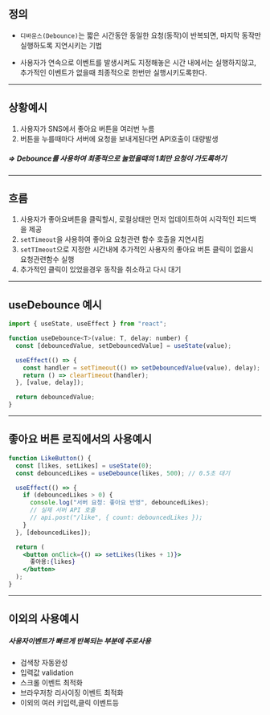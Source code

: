 

## 정의

- `디바운스(Debounce)`는 짧은 시간동안 동일한 요청(동작)이 반복되면, 마지막 동작만 실행하도록 지연시키는 기법

- 사용자가 연속으로 이벤트를 발생시켜도 지정해놓은 시간 내에서는 실행하지않고, 추가적인 이벤트가 없을때 최종적으로 한번만 실행시키도록한다.

---
## 상황예시

1. 사용자가 SNS에서 좋아요 버튼을 여러번 누름
2. 버튼을 누를때마다 서버에 요청을 보내게된다면 API호출이 대량발생
##### => Debounce를 사용하여 최종적으로 눌렀을때의 1회만 요청이 가도록하기

---
## 흐름

1. 사용자가 좋아요버튼을 클릭할시, 로컬상태만 먼저 업데이트하여 시각적인 피드백을 제공
2. `setTimeout`을 사용하여 좋아요 요청관련 함수 호출을 지연시킴
3. `setTImeout`으로 지정한 시간내에 추가적인 사용자의 좋아요 버튼 클릭이 없을시 요청관련함수 실행
4. 추가적인 클릭이 있었을경우 동작을 취소하고 다시 대기

---

## useDebounce 예시

```jsx
import { useState, useEffect } from "react";

function useDebounce<T>(value: T, delay: number) {
  const [debouncedValue, setDebouncedValue] = useState(value);

  useEffect(() => {
    const handler = setTimeout(() => setDebouncedValue(value), delay);
    return () => clearTimeout(handler); 
  }, [value, delay]);

  return debouncedValue;
}

```

---
## 좋아요 버튼 로직에서의 사용예시

```jsx
function LikeButton() {
  const [likes, setLikes] = useState(0);
  const debouncedLikes = useDebounce(likes, 500); // 0.5초 대기

  useEffect(() => {
    if (debouncedLikes > 0) {
      console.log("서버 요청: 좋아요 반영", debouncedLikes);
      // 실제 서버 API 호출
      // api.post("/like", { count: debouncedLikes });
    }
  }, [debouncedLikes]);

  return (
    <button onClick={() => setLikes(likes + 1)}>
      좋아용:{likes}
    </button>
  );
}

```


---
## 이외의 사용예시

##### 사용자이벤트가 빠르게 반복되는 부분에 주로사용

- 검색창 자동완성
- 입력값 validation
- 스크롤 이벤트 최적화
- 브라우저창 리사이징 이벤트 최적화
- 이외의 여러 키입력,클릭 이벤트등